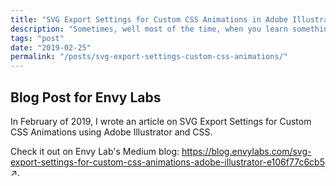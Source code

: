 ```yaml
---
title: "SVG Export Settings for Custom CSS Animations in Adobe Illustrator"
description: "Sometimes, well most of the time, when you learn something new it's best to write it down to further solidify that knowledge."
tags: "post"
date: "2019-02-25"
permalink: "/posts/svg-export-settings-custom-css-animations/"
---
```


<h2>Blog Post for Envy Labs</h2>

In February of 2019, I wrote an article on SVG Export Settings for Custom CSS Animations using Adobe Illustrator and CSS.

Check it out on Envy Lab's Medium blog: <a href="https://blog.envylabs.com/svg-export-settings-for-custom-css-animations-adobe-illustrator-e106f77c6cb5" target="_blank">https://blog.envylabs.com/svg-export-settings-for-custom-css-animations-adobe-illustrator-e106f77c6cb5 <span alt="opens in a new tab">&#x2197;</span></a>.
